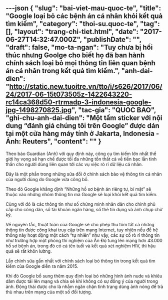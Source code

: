 ---json
{
    "slug": "bai-viet-mau-quoc-te",
    "title": "Google loại bỏ các bệnh án cá nhân khỏi kết quả tìm kiếm",
    "category": "thoi-su.quoc-te",
    "tag": [],
    "layout": "trang-chi-tiet.html",
    "date": "2017-06-27T14:32:47.000Z",
    "publishDate": "",
    "draft": false,
    "mo-ta-ngan": "Tuy chưa bị hối thúc nhưng Goolge cho biết họ đã ban hành chính sách loại bỏ mọi thông tin liên quan bệnh án cá nhân trong kết quả tìm kiếm.",
    "anh-dai-dien": "http://static.new.tuoitre.vn/tto/i/s626/2017/06/24/2017-06-15t073505z-1422643220-rc14ca368d50-rtrmadp-3-indonesia-google-jpg-1498270825.jpg",
    "tac-gia": "QUOC BAO",
    "ghi-chu-anh-dai-dien": "Một tấm sticker với nội dung “đánh giá chúng tôi trên Google” được dán tại một cửa hàng máy tính ở Jakarta, Indonesia - Ảnh: Reuters",
    "__content__": ""
}
---
<p>Theo b&aacute;o Guardian (Anh) với quy định n&agrave;y, c&ocirc;ng cụ t&igrave;m kiếm lớn nhất thế giới hy vọng sẽ hạn chế được tối đa những tổn thất cả về tiền bạc lẫn tinh thần&nbsp;cho người d&ugrave;ng li&ecirc;n quan tới c&aacute;c vụ việc r&ograve; rỉ dữ liệu c&aacute; nh&acirc;n.</p>

<p>Đ&acirc;y l&agrave; một phần trong những sửa đổi ở ch&iacute;nh s&aacute;ch bảo vệ th&ocirc;ng tin c&aacute; nh&acirc;n của người d&ugrave;ng do Google vừa c&ocirc;ng bố.</p>

<p>Theo đ&oacute; Google khẳng định &ldquo;Những hồ sơ bệnh &aacute;n ri&ecirc;ng tư, b&iacute; mật&rdquo; sẽ thuộc v&agrave;o những nh&oacute;m th&ocirc;ng tin m&agrave; Google sẽ loại khỏi kết quả t&igrave;m kiếm.</p>

<p>C&ugrave;ng với đ&oacute; l&agrave; c&aacute;c th&ocirc;ng tin như số chứng minh nh&acirc;n d&acirc;n cho ch&iacute;nh phủ cấp cho c&ocirc;ng d&acirc;n, số t&agrave;i khoản ng&acirc;n h&agrave;ng, số thẻ t&iacute;n dụng v&agrave; ảnh chụp chữ k&yacute;.</p>

<p>Về nguy&ecirc;n tắc, thuật to&aacute;n của Google sẽ cho ph&eacute;p thu t&oacute;m tất cả những th&ocirc;ng tin được c&ocirc;ng khai truy cập tr&ecirc;n mạng Internet, tuy nhi&ecirc;n nếu để hệ thống n&agrave;y hoạt động một c&aacute;ch &ldquo;tự nhi&ecirc;n&rdquo; như vậy, c&aacute;c sự cố r&ograve; rỉ th&ocirc;ng tin như trường hợp một ph&ograve;ng th&iacute; nghiệm của Ấn Độ tung l&ecirc;n mạng hơn 43.000 hồ sơ bệnh &aacute;n, trong đ&oacute; c&oacute; cả t&ecirc;n tuổi v&agrave; kết quả x&eacute;t nghiệm HIV, th&igrave; hậu quả sẽ rất kh&ocirc;n lường.</p>

<p>Lần chỉnh sửa gần nhất với ch&iacute;nh s&aacute;ch loại bỏ th&ocirc;ng tin trong kết quả t&igrave;m kiếm của Google diễn ra năm 2015.</p>

<p>Khi đ&oacute; Google bổ sung th&ecirc;m quy định loại bỏ những h&igrave;nh ảnh nude v&agrave; khi&ecirc;u d&acirc;m được tải l&ecirc;n mạng v&agrave; chia sẻ khi kh&ocirc;ng c&oacute; sự đồng &yacute; của người trong ảnh. Động th&aacute;i được cho l&agrave; nhằm ngăn chặn t&igrave;nh trạng d&ugrave;ng ảnh n&oacute;ng để trả th&ugrave; nhau tr&ecirc;n mạng của một số đối tượng.</p>
